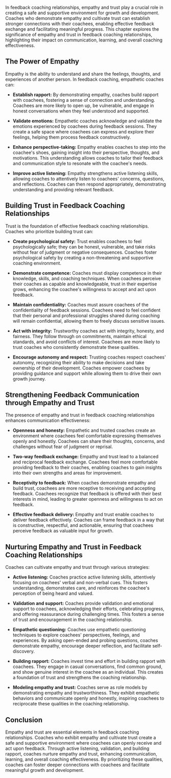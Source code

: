 
In feedback coaching relationships, empathy and trust play a crucial role in creating a safe and supportive environment for growth and development. Coaches who demonstrate empathy and cultivate trust can establish stronger connections with their coachees, enabling effective feedback exchange and facilitating meaningful progress. This chapter explores the significance of empathy and trust in feedback coaching relationships, highlighting their impact on communication, learning, and overall coaching effectiveness.

The Power of Empathy
--------------------

Empathy is the ability to understand and share the feelings, thoughts, and experiences of another person. In feedback coaching, empathetic coaches can:

* **Establish rapport:** By demonstrating empathy, coaches build rapport with coachees, fostering a sense of connection and understanding. Coachees are more likely to open up, be vulnerable, and engage in honest conversations when they feel understood and supported.

* **Validate emotions:** Empathetic coaches acknowledge and validate the emotions experienced by coachees during feedback sessions. They create a safe space where coachees can express and explore their feelings, helping them process feedback constructively.

* **Enhance perspective-taking:** Empathy enables coaches to step into the coachee's shoes, gaining insight into their perspective, thoughts, and motivations. This understanding allows coaches to tailor their feedback and communication style to resonate with the coachee's needs.

* **Improve active listening:** Empathy strengthens active listening skills, allowing coaches to attentively listen to coachees' concerns, questions, and reflections. Coaches can then respond appropriately, demonstrating understanding and providing relevant feedback.

Building Trust in Feedback Coaching Relationships
-------------------------------------------------

Trust is the foundation of effective feedback coaching relationships. Coaches who prioritize building trust can:

* **Create psychological safety:** Trust enables coachees to feel psychologically safe; they can be honest, vulnerable, and take risks without fear of judgment or negative consequences. Coaches foster psychological safety by creating a non-threatening and supportive coaching environment.

* **Demonstrate competence:** Coaches must display competence in their knowledge, skills, and coaching techniques. When coachees perceive their coaches as capable and knowledgeable, trust in their expertise grows, enhancing the coachee's willingness to accept and act upon feedback.

* **Maintain confidentiality:** Coaches must assure coachees of the confidentiality of feedback sessions. Coachees need to feel confident that their personal and professional struggles shared during coaching will remain confidential, allowing them to freely discuss sensitive issues.

* **Act with integrity:** Trustworthy coaches act with integrity, honesty, and fairness. They follow through on commitments, maintain ethical standards, and avoid conflicts of interest. Coachees are more likely to trust coaches who consistently demonstrate these qualities.

* **Encourage autonomy and respect:** Trusting coaches respect coachees' autonomy, recognizing their ability to make decisions and take ownership of their development. Coaches empower coachees by providing guidance and support while allowing them to drive their own growth journey.

Strengthening Feedback Communication through Empathy and Trust
--------------------------------------------------------------

The presence of empathy and trust in feedback coaching relationships enhances communication effectiveness:

* **Openness and honesty:** Empathetic and trusted coaches create an environment where coachees feel comfortable expressing themselves openly and honestly. Coachees can share their thoughts, concerns, and challenges without fear of judgment or reprisal.

* **Two-way feedback exchange:** Empathy and trust lead to a balanced and reciprocal feedback exchange. Coachees feel more comfortable providing feedback to their coaches, enabling coaches to gain insights into their own strengths and areas for improvement.

* **Receptivity to feedback:** When coaches demonstrate empathy and build trust, coachees are more receptive to receiving and accepting feedback. Coachees recognize that feedback is offered with their best interests in mind, leading to greater openness and willingness to act on feedback.

* **Effective feedback delivery:** Empathy and trust enable coaches to deliver feedback effectively. Coaches can frame feedback in a way that is constructive, respectful, and actionable, ensuring that coachees perceive feedback as valuable input for growth.

Nurturing Empathy and Trust in Feedback Coaching Relationships
--------------------------------------------------------------

Coaches can cultivate empathy and trust through various strategies:

* **Active listening:** Coaches practice active listening skills, attentively focusing on coachees' verbal and non-verbal cues. This fosters understanding, demonstrates care, and reinforces the coachee's perception of being heard and valued.

* **Validation and support:** Coaches provide validation and emotional support to coachees, acknowledging their efforts, celebrating progress, and offering reassurance during challenging times. This fosters a sense of trust and encouragement in the coaching relationship.

* **Empathetic questioning:** Coaches use empathetic questioning techniques to explore coachees' perspectives, feelings, and experiences. By asking open-ended and probing questions, coaches demonstrate empathy, encourage deeper reflection, and facilitate self-discovery.

* **Building rapport:** Coaches invest time and effort in building rapport with coachees. They engage in casual conversations, find common ground, and show genuine interest in the coachee as an individual. This creates a foundation of trust and strengthens the coaching relationship.

* **Modeling empathy and trust:** Coaches serve as role models by demonstrating empathy and trustworthiness. They exhibit empathetic behaviors and communicate openly and honestly, inspiring coachees to reciprocate these qualities in the coaching relationship.

Conclusion
----------

Empathy and trust are essential elements in feedback coaching relationships. Coaches who exhibit empathy and cultivate trust create a safe and supportive environment where coachees can openly receive and act upon feedback. Through active listening, validation, and building rapport, coaches nurture empathy and trust, enhancing communication, learning, and overall coaching effectiveness. By prioritizing these qualities, coaches can foster deeper connections with coachees and facilitate meaningful growth and development.
